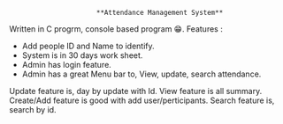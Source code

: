                           **Attendance Management System**

Written in C progrm, console based program 😁.
Features : 

 - Add people ID and Name to identify.
 - System is in 30 days work sheet.
 - Admin has login feature.
 - Admin has a great Menu bar to, View, update, search attendance.

Update feature is, day by update with Id.
View feature is all summary.
Create/Add feature is good with add user/perticipants.
Search feature is, search by id. 
